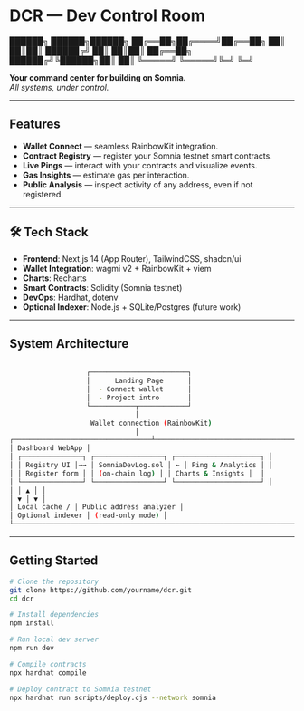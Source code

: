 # DCR — Dev Control Room

██████╗ ██████╗██████╗
██╔══██╗██╔════╝██╔══██╗
██║  ██║██║     ██████╔╝
██║  ██║██║     ██╔══██╗
██████╔╝╚██████╗██║  ██║
╚═════╝  ╚═════╝╚═╝  ╚═╝

**Your command center for building on Somnia.**  
_All systems, under control._

---

## Features

- **Wallet Connect** — seamless RainbowKit integration.  
- **Contract Registry** — register your Somnia testnet smart contracts.  
- **Live Pings** — interact with your contracts and visualize events.  
- **Gas Insights** — estimate gas per interaction.  
- **Public Analysis** — inspect activity of any address, even if not registered.  

---

## 🛠 Tech Stack

- **Frontend**: Next.js 14 (App Router), TailwindCSS, shadcn/ui  
- **Wallet Integration**: wagmi v2 + RainbowKit + viem  
- **Charts**: Recharts  
- **Smart Contracts**: Solidity (Somnia testnet)  
- **DevOps**: Hardhat, dotenv  
- **Optional Indexer**: Node.js + SQLite/Postgres (future work)  

---

## System Architecture
```bash

                   ┌────────────────────────┐
                   │      Landing Page      │
                   │  - Connect wallet      │
                   │  - Project intro       │
                   └───────────┬────────────┘
                               │
                    Wallet connection (RainbowKit)
                               │
┌──────────────────────────────────┴──────────────────────────────────┐
│ Dashboard WebApp │
│ ┌───────────────┐ ┌─────────────────┐ ┌─────────────────────┐ │
│ │ Registry UI │→→ │ SomniaDevLog.sol │ ← │ Ping & Analytics │ │
│ │ Register form │ │ (on-chain log) │ │ Charts & Insights │  │
│ └───────────────┘ └─────────────────┘ └─────────────────────┘ │
│ │ ▲ │ │
│ ▼ │ ▼ │
│ Local cache / │ Public address analyzer │
│ Optional indexer │ (read-only mode) │
└──────────────────────────────────────────────────────────────────────┘

```

---

## Getting Started

```bash
# Clone the repository
git clone https://github.com/yourname/dcr.git
cd dcr

# Install dependencies
npm install

# Run local dev server
npm run dev

# Compile contracts
npx hardhat compile

# Deploy contract to Somnia testnet
npx hardhat run scripts/deploy.cjs --network somnia
```